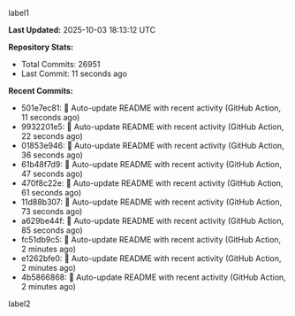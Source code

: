 
label1 
<!-- ACTIVITY_START -->
**Last Updated:** 2025-10-03 18:13:12 UTC

**Repository Stats:**
- Total Commits: 26951
- Last Commit: 11 seconds ago

**Recent Commits:**
- 501e7ec81: 🤖 Auto-update README with recent activity (GitHub Action, 11 seconds ago)
- 9932201e5: 🤖 Auto-update README with recent activity (GitHub Action, 22 seconds ago)
- 01853e946: 🤖 Auto-update README with recent activity (GitHub Action, 36 seconds ago)
- 61b48f7d9: 🤖 Auto-update README with recent activity (GitHub Action, 47 seconds ago)
- 470f8c22e: 🤖 Auto-update README with recent activity (GitHub Action, 61 seconds ago)
- 11d88b307: 🤖 Auto-update README with recent activity (GitHub Action, 73 seconds ago)
- a629be44f: 🤖 Auto-update README with recent activity (GitHub Action, 85 seconds ago)
- fc51db9c5: 🤖 Auto-update README with recent activity (GitHub Action, 2 minutes ago)
- e1262bfe0: 🤖 Auto-update README with recent activity (GitHub Action, 2 minutes ago)
- 4b5866868: 🤖 Auto-update README with recent activity (GitHub Action, 2 minutes ago)
<!-- ACTIVITY_END -->

label2
